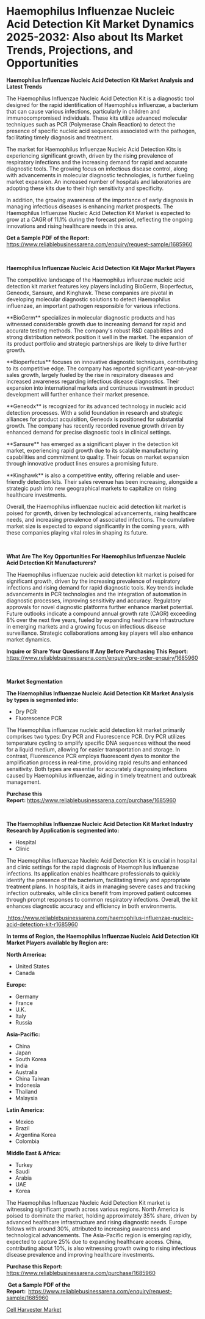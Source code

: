 <p><h1>Haemophilus Influenzae Nucleic Acid Detection Kit Market Dynamics 2025-2032: Also about Its Market Trends, Projections, and Opportunities</h1></p><p><strong>Haemophilus Influenzae Nucleic Acid Detection Kit Market Analysis and Latest Trends</strong></p>
<p><p>The Haemophilus Influenzae Nucleic Acid Detection Kit is a diagnostic tool designed for the rapid identification of Haemophilus influenzae, a bacterium that can cause various infections, particularly in children and immunocompromised individuals. These kits utilize advanced molecular techniques such as PCR (Polymerase Chain Reaction) to detect the presence of specific nucleic acid sequences associated with the pathogen, facilitating timely diagnosis and treatment.</p><p>The market for Haemophilus Influenzae Nucleic Acid Detection Kits is experiencing significant growth, driven by the rising prevalence of respiratory infections and the increasing demand for rapid and accurate diagnostic tools. The growing focus on infectious disease control, along with advancements in molecular diagnostic technologies, is further fueling market expansion. An increased number of hospitals and laboratories are adopting these kits due to their high sensitivity and specificity.</p><p>In addition, the growing awareness of the importance of early diagnosis in managing infectious diseases is enhancing market prospects. The Haemophilus Influenzae Nucleic Acid Detection Kit Market is expected to grow at a CAGR of 11.1% during the forecast period, reflecting the ongoing innovations and rising healthcare needs in this area.</p></p>
<p><strong>Get a Sample PDF of the Report:&nbsp;</strong> <a href="https://www.reliablebusinessarena.com/enquiry/request-sample/1685960?utm_campaign=2206&utm_medium=2&utm_source=Github&utm_content=ia&utm_term=24032025&utm_id=haemophilus-influenzae-nucleic-acid-detection-kit">https://www.reliablebusinessarena.com/enquiry/request-sample/1685960</a></p>
<p>&nbsp;</p>
<p><strong>Haemophilus Influenzae Nucleic Acid Detection Kit Major Market Players</strong></p>
<p><p>The competitive landscape of the Haemophilus influenzae nucleic acid detection kit market features key players including BioGerm, Bioperfectus, Geneodx, Sansure, and Kinghawk. These companies are pivotal in developing molecular diagnostic solutions to detect Haemophilus influenzae, an important pathogen responsible for various infections.</p><p>**BioGerm** specializes in molecular diagnostic products and has witnessed considerable growth due to increasing demand for rapid and accurate testing methods. The company's robust R&D capabilities and strong distribution network position it well in the market. The expansion of its product portfolio and strategic partnerships are likely to drive further growth.</p><p>**Bioperfectus** focuses on innovative diagnostic techniques, contributing to its competitive edge. The company has reported significant year-on-year sales growth, largely fueled by the rise in respiratory diseases and increased awareness regarding infectious disease diagnostics. Their expansion into international markets and continuous investment in product development will further enhance their market presence.</p><p>**Geneodx** is recognized for its advanced technology in nucleic acid detection processes. With a solid foundation in research and strategic alliances for product acquisition, Geneodx is positioned for substantial growth. The company has recently recorded revenue growth driven by enhanced demand for precise diagnostic tools in clinical settings.</p><p>**Sansure** has emerged as a significant player in the detection kit market, experiencing rapid growth due to its scalable manufacturing capabilities and commitment to quality. Their focus on market expansion through innovative product lines ensures a promising future.</p><p>**Kinghawk** is also a competitive entity, offering reliable and user-friendly detection kits. Their sales revenue has been increasing, alongside a strategic push into new geographical markets to capitalize on rising healthcare investments.</p><p>Overall, the Haemophilus influenzae nucleic acid detection kit market is poised for growth, driven by technological advancements, rising healthcare needs, and increasing prevalence of associated infections. The cumulative market size is expected to expand significantly in the coming years, with these companies playing vital roles in shaping its future.</p></p>
<p>&nbsp;</p>
<p><strong>What Are The Key Opportunities For Haemophilus Influenzae Nucleic Acid Detection Kit Manufacturers?</strong></p>
<p><p>The Haemophilus influenzae nucleic acid detection kit market is poised for significant growth, driven by the increasing prevalence of respiratory infections and rising demand for rapid diagnostic tools. Key trends include advancements in PCR technologies and the integration of automation in diagnostic processes, improving sensitivity and accuracy. Regulatory approvals for novel diagnostic platforms further enhance market potential. Future outlooks indicate a compound annual growth rate (CAGR) exceeding 8% over the next five years, fueled by expanding healthcare infrastructure in emerging markets and a growing focus on infectious disease surveillance. Strategic collaborations among key players will also enhance market dynamics.</p></p>
<p><strong>Inquire or Share Your Questions If Any Before Purchasing This Report:</strong> <a href="https://www.reliablebusinessarena.com/enquiry/pre-order-enquiry/1685960?utm_campaign=2206&utm_medium=2&utm_source=Github&utm_content=ia&utm_term=24032025&utm_id=haemophilus-influenzae-nucleic-acid-detection-kit">https://www.reliablebusinessarena.com/enquiry/pre-order-enquiry/1685960</a></p>
<p>&nbsp;</p>
<p><strong>Market Segmentation</strong></p>
<p><strong>The Haemophilus Influenzae Nucleic Acid Detection Kit Market Analysis by types is segmented into:</strong></p>
<p><ul><li>Dry PCR</li><li>Fluorescence PCR</li></ul></p>
<p><p>The Haemophilus influenzae nucleic acid detection kit market primarily comprises two types: Dry PCR and Fluorescence PCR. Dry PCR utilizes temperature cycling to amplify specific DNA sequences without the need for a liquid medium, allowing for easier transportation and storage. In contrast, Fluorescence PCR employs fluorescent dyes to monitor the amplification process in real-time, providing rapid results and enhanced sensitivity. Both types are essential for accurately diagnosing infections caused by Haemophilus influenzae, aiding in timely treatment and outbreak management.</p></p>
<p><strong>Purchase this Report:&nbsp;</strong><a href="https://www.reliablebusinessarena.com/purchase/1685960?utm_campaign=2206&utm_medium=2&utm_source=Github&utm_content=ia&utm_term=24032025&utm_id=haemophilus-influenzae-nucleic-acid-detection-kit">https://www.reliablebusinessarena.com/purchase/1685960</a></p>
<p>&nbsp;</p>
<p><strong>The Haemophilus Influenzae Nucleic Acid Detection Kit Market Industry Research by Application is segmented into:</strong></p>
<p><ul><li>Hospital</li><li>Clinic</li></ul></p>
<p><p>The Haemophilus Influenzae Nucleic Acid Detection Kit is crucial in hospital and clinic settings for the rapid diagnosis of Haemophilus influenzae infections. Its application enables healthcare professionals to quickly identify the presence of the bacterium, facilitating timely and appropriate treatment plans. In hospitals, it aids in managing severe cases and tracking infection outbreaks, while clinics benefit from improved patient outcomes through prompt responses to common respiratory infections. Overall, the kit enhances diagnostic accuracy and efficiency in both environments.</p></p>
<p><a href="https://www.reliablebusinessarena.com/haemophilus-influenzae-nucleic-acid-detection-kit-r1685960?utm_campaign=2206&utm_medium=2&utm_source=Github&utm_content=ia&utm_term=24032025&utm_id=haemophilus-influenzae-nucleic-acid-detection-kit">&nbsp;https://www.reliablebusinessarena.com/haemophilus-influenzae-nucleic-acid-detection-kit-r1685960</a></p>
<p><strong>In terms of Region, the Haemophilus Influenzae Nucleic Acid Detection Kit Market Players available by Region are:</strong></p>
<p>
    <p> <strong> North America: </strong>
        <ul>
            <li>United States</li>
            <li>Canada</li>
        </ul>
        </p> 
    <p> <strong> Europe: </strong>
        <ul>
            <li>Germany</li>
            <li>France</li>
            <li>U.K.</li>
            <li>Italy</li>
            <li>Russia</li>
        </ul>
        </p> 
    <p> <strong> Asia-Pacific: </strong>
        <ul>
            <li>China</li>
            <li>Japan</li>
            <li>South Korea</li>
            <li>India</li>
            <li>Australia</li>
            <li>China Taiwan</li>
            <li>Indonesia</li>
            <li>Thailand</li>
            <li>Malaysia</li>
        </ul>
        </p> 
    <p> <strong> Latin America: </strong>
        <ul>
            <li>Mexico</li>
            <li>Brazil</li>
            <li>Argentina Korea</li>
            <li>Colombia</li>
        </ul>
        </p> 
    <p> <strong> Middle East & Africa: </strong>
        <ul>
            <li>Turkey</li>
            <li>Saudi</li>
            <li>Arabia</li>
            <li>UAE</li>
            <li>Korea</li>
        </ul>
    </p>
    </p>
<p><p>The Haemophilus Influenzae Nucleic Acid Detection Kit market is witnessing significant growth across various regions. North America is poised to dominate the market, holding approximately 35% share, driven by advanced healthcare infrastructure and rising diagnostic needs. Europe follows with around 30%, attributed to increasing awareness and technological advancements. The Asia-Pacific region is emerging rapidly, expected to capture 25% due to expanding healthcare access. China, contributing about 10%, is also witnessing growth owing to rising infectious disease prevalence and improving healthcare investments.</p></p>
<p><strong>Purchase this Report: </strong><a href="https://www.reliablebusinessarena.com/purchase/1685960?utm_campaign=2206&utm_medium=2&utm_source=Github&utm_content=ia&utm_term=24032025&utm_id=haemophilus-influenzae-nucleic-acid-detection-kit">https://www.reliablebusinessarena.com/purchase/1685960</a></p>
<p>&nbsp;<strong>Get a Sample PDF of the Report:&nbsp;&nbsp;</strong><a href="https://www.reliablebusinessarena.com/enquiry/request-sample/1685960?utm_campaign=2206&utm_medium=2&utm_source=Github&utm_content=ia&utm_term=24032025&utm_id=haemophilus-influenzae-nucleic-acid-detection-kit">https://www.reliablebusinessarena.com/enquiry/request-sample/1685960</a></p>
<p><strong></strong></p>
<p><p><a href="https://github.com/ngozudapshi/Market-Research-Report-List-1/blob/main/cell-harvester-market.md?utm_campaign=2206&utm_medium=2&utm_source=Github&utm_content=ia&utm_term=24032025&utm_id=haemophilus-influenzae-nucleic-acid-detection-kit">Cell Harvester Market</a></p></p>